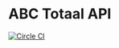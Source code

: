 # ABC Totaal API

[![Circle CI](https://circleci.com/gh/Suprnovae/abc-totaal-api/tree/master.svg?style=svg)](https://circleci.com/gh/Suprnovae/abc-totaal-api/tree/master)
